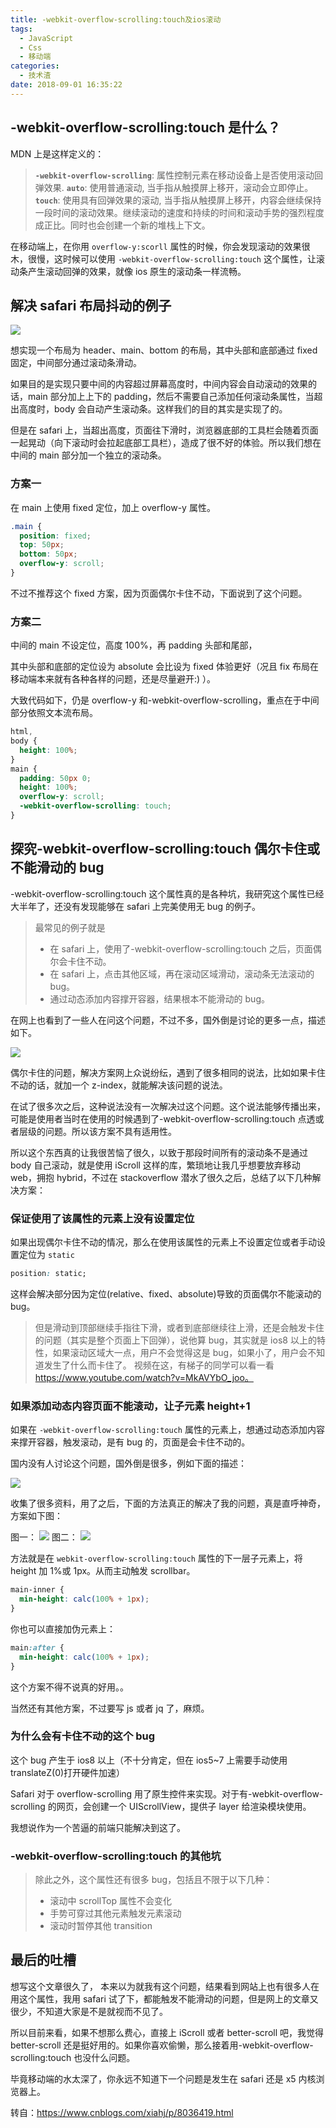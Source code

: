 ```yaml
---
title: -webkit-overflow-scrolling:touch及ios滚动
tags:
  - JavaScript
  - Css
  - 移动端
categories:
  - 技术渣
date: 2018-09-01 16:35:22
---
```


## -webkit-overflow-scrolling:touch 是什么？

MDN 上是这样定义的：

> **`-webkit-overflow-scrolling`**: 属性控制元素在移动设备上是否使用滚动回弹效果.
> **`auto`**: 使用普通滚动, 当手指从触摸屏上移开，滚动会立即停止。
> **`touch`**: 使用具有回弹效果的滚动, 当手指从触摸屏上移开，内容会继续保持一段时间的滚动效果。继续滚动的速度和持续的时间和滚动手势的强烈程度成正比。同时也会创建一个新的堆栈上下文。

在移动端上，在你用 `overflow-y:scorll` 属性的时候，你会发现滚动的效果很木，很慢，这时候可以使用 `-webkit-overflow-scrolling:touch` 这个属性，让滚动条产生滚动回弹的效果，就像 ios 原生的滚动条一样流畅。

## 解决 safari 布局抖动的例子

![](/images/slag/webkit-scrolling-touch.png)

想实现一个布局为 header、main、bottom 的布局，其中头部和底部通过 fixed 固定，中间部分通过滚动条滑动。

<!-- more -->

如果目的是实现只要中间的内容超过屏幕高度时，中间内容会自动滚动的效果的话，main 部分加上上下的 padding，然后不需要自己添加任何滚动条属性，当超出高度时，body 会自动产生滚动条。这样我们的目的其实是实现了的。

但是在 safari 上，当超出高度，页面往下滑时，浏览器底部的工具栏会随着页面一起晃动（向下滚动时会拉起底部工具栏），造成了很不好的体验。所以我们想在中间的 main 部分加一个独立的滚动条。

### 方案一

在 main 上使用 fixed 定位，加上 overflow-y 属性。

```css
.main {
  position: fixed;
  top: 50px;
  bottom: 50px;
  overflow-y: scroll;
}
```

不过不推荐这个 fixed 方案，因为页面偶尔卡住不动，下面说到了这个问题。

### 方案二

中间的 main 不设定位，高度 100%，再 padding 头部和尾部，

其中头部和底部的定位设为 absolute 会比设为 fixed 体验更好（况且 fix 布局在移动端本来就有各种各样的问题，还是尽量避开:) ）。

大致代码如下，仍是 overflow-y 和-webkit-overflow-scrolling，重点在于中间部分依照文本流布局。

```css
html,
body {
  height: 100%;
}
main {
  padding: 50px 0;
  height: 100%;
  overflow-y: scroll;
  -webkit-overflow-scrolling: touch;
}
```

## 探究-webkit-overflow-scrolling:touch 偶尔卡住或不能滑动的 bug

-webkit-overflow-scrolling:touch 这个属性真的是各种坑，我研究这个属性已经大半年了，还没有发现能够在 safari 上完美使用无 bug 的例子。

> 最常见的例子就是
>
> - 在 safari 上，使用了-webkit-overflow-scrolling:touch 之后，页面偶尔会卡住不动。
> - 在 safari 上，点击其他区域，再在滚动区域滑动，滚动条无法滚动的 bug。
> - 通过动态添加内容撑开容器，结果根本不能滑动的 bug。

在网上也看到了一些人在问这个问题，不过不多，国外倒是讨论的更多一点，描述如下。

![](/images/slag/webkit-scrolling-touch2.png)

偶尔卡住的问题，解决方案网上众说纷纭，遇到了很多相同的说法，比如如果卡住不动的话，就加一个 z-index，就能解决该问题的说法。

在试了很多次之后，这种说法没有一次解决过这个问题。这个说法能够传播出来，可能是使用者当时在使用的时候遇到了-webkit-overflow-scrolling:touch 点透或者层级的问题。所以该方案不具有适用性。

所以这个东西真的让我很苦恼了很久，以致于那段时间所有的滚动条不是通过 body 自己滚动，就是使用 iScroll 这样的库，繁琐地让我几乎想要放弃移动 web，拥抱 hybrid，不过在 stackoverflow 潜水了很久之后，总结了以下几种解决方案：

### 保证使用了该属性的元素上没有设置定位

如果出现偶尔卡住不动的情况，那么在使用该属性的元素上不设置定位或者手动设置定位为 `static`

```css
position: static;
```

这样会解决部分因为定位(relative、fixed、absolute)导致的页面偶尔不能滚动的 bug。

> 但是滑动到顶部继续手指往下滑，或者到底部继续往上滑，还是会触发卡住的问题（其实是整个页面上下回弹），说他算 bug，其实就是 ios8 以上的特性，如果滚动区域大一点，用户不会觉得这是 bug，如果小了，用户会不知道发生了什么而卡住了。
> 视频在这，有梯子的同学可以看一看 https://www.youtube.com/watch?v=MkAVYbO_joo。

### 如果添加动态内容页面不能滚动，让子元素 height+1

如果在 `-webkit-overflow-scrolling:touch` 属性的元素上，想通过动态添加内容来撑开容器，触发滚动，是有 bug 的，页面是会卡住不动的。

国内没有人讨论这个问题，国外倒是很多，例如下面的描述：

![](/images/slag/webkit-scrolling-touch2.png)

收集了很多资料，用了之后，下面的方法真正的解决了我的问题，真是直呼神奇，方案如下图：

图一：
![](/images/slag/webkit-scrolling-touch3.png)
图二：
![](/images/slag/webkit-scrolling-touch4.png)

方法就是在 `webkit-overflow-scrolling:touch` 属性的下一层子元素上，将 height 加 1%或 1px。从而主动触发 scrollbar。

```css
main-inner {
  min-height: calc(100% + 1px);
}
```

你也可以直接加伪元素上：

```css
main:after {
  min-height: calc(100% + 1px);
}
```

这个方案不得不说真的好用。。

当然还有其他方案，不过要写 js 或者 jq 了，麻烦。

### 为什么会有卡住不动的这个 bug

这个 bug 产生于 ios8 以上（不十分肯定，但在 ios5~7 上需要手动使用 translateZ(0)打开硬件加速）

Safari 对于 overflow-scrolling 用了原生控件来实现。对于有-webkit-overflow-scrolling 的网页，会创建一个 UIScrollView，提供子 layer 给渲染模块使用。

我想说作为一个苦逼的前端只能解决到这了。

### -webkit-overflow-scrolling:touch 的其他坑

> 除此之外，这个属性还有很多 bug，包括且不限于以下几种：
>
> - 滚动中 scrollTop 属性不会变化
> - 手势可穿过其他元素触发元素滚动
> - 滚动时暂停其他 transition

## 最后的吐槽

想写这个文章很久了， 本来以为就我有这个问题，结果看到网站上也有很多人在用这个属性，我用 safari 试了下，都能触发不能滑动的问题，但是网上的文章又很少，不知道大家是不是就视而不见了。

所以目前来看，如果不想那么费心，直接上 iScroll 或者 better-scroll 吧，我觉得 better-scroll 还是挺好用的。如果你喜欢偷懒，那么接着用-webkit-overflow-scrolling:touch 也没什么问题。

毕竟移动端的水太深了，你永远不知道下一个问题是发生在 safari 还是 x5 内核浏览器上。

转自：https://www.cnblogs.com/xiahj/p/8036419.html
<br/>
<br/>
